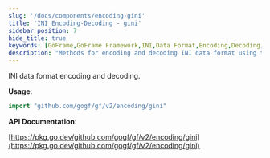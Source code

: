 ```yaml
---
slug: '/docs/components/encoding-gini'
title: 'INI Encoding-Decoding - gini'
sidebar_position: 7
hide_title: true
keywords: [GoFrame,GoFrame Framework,INI,Data Format,Encoding,Decoding,gini,API Documentation,Usage,pkg.go.dev]
description: "Methods for encoding and decoding INI data format using the GoFrame framework. It provides a detailed explanation on how to perform INI encoding and decoding through the gini package in the GoFrame framework and offers links to related API documentation for developers' reference."
---
```


INI data format encoding and decoding.

**Usage**:

```go
import "github.com/gogf/gf/v2/encoding/gini"
```

**API Documentation**:

[https://pkg.go.dev/github.com/gogf/gf/v2/encoding/gini](https://pkg.go.dev/github.com/gogf/gf/v2/encoding/gini)